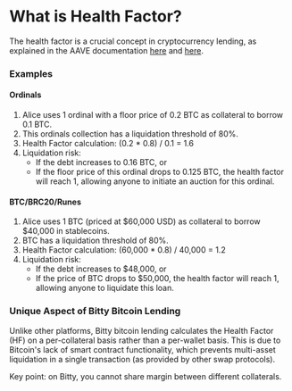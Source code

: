# What is Health Factor?

The health factor is a crucial concept in cryptocurrency lending, as explained in the AAVE documentation [here](https://docs.aave.com/faq/borrowing#what-is-the-health-factor) and  [here](https://docs.aave.com/risk/asset-risk/risk-parameters#health-factor).

### Examples

#### Ordinals

1. Alice uses 1 ordinal with a floor price of 0.2 BTC as collateral to borrow 0.1 BTC.
2. This ordinals collection has a liquidation threshold of 80%.
3. Health Factor calculation: (0.2 \* 0.8) / 0.1 = 1.6
4. Liquidation risk:
   * If the debt increases to 0.16 BTC, or
   * If the floor price of this ordinal drops to 0.125 BTC, the health factor will reach 1, allowing anyone to initiate an auction for this ordinal.

#### BTC/BRC20/Runes

1. Alice uses 1 BTC (priced at $60,000 USD) as collateral to borrow $40,000 in stablecoins.
2. BTC has a liquidation threshold of 80%.
3. Health Factor calculation: (60,000 \* 0.8) / 40,000 = 1.2
4. Liquidation risk:
   * If the debt increases to $48,000, or
   * If the price of BTC drops to $50,000, the health factor will reach 1, allowing anyone to liquidate this loan.

### Unique Aspect of Bitty Bitcoin Lending

Unlike other platforms, Bitty bitcoin lending calculates the Health Factor (HF) on a per-collateral basis rather than a per-wallet basis. This is due to Bitcoin's lack of smart contract functionality, which prevents multi-asset liquidation in a single transaction (as provided by other swap protocols).

Key point: on Bitty, you cannot share margin between different collaterals.

